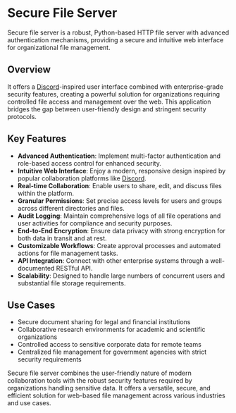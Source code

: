 # Secure File Server

Secure file server is a robust, Python-based HTTP file server with advanced authentication mechanisms, providing a secure and intuitive web interface for organizational file management.

## Overview

It offers a [Discord](https://discord.com/)-inspired user interface combined with enterprise-grade security features, creating a powerful solution for organizations requiring controlled file access and management over the web. This application bridges the gap between user-friendly design and stringent security protocols.

## Key Features

- **Advanced Authentication**: Implement multi-factor authentication and role-based access control for enhanced security.
- **Intuitive Web Interface**: Enjoy a modern, responsive design inspired by popular collaboration platforms like [Discord](https://discord.com/).
- **Real-time Collaboration**: Enable users to share, edit, and discuss files within the platform.
- **Granular Permissions**: Set precise access levels for users and groups across different directories and files.
- **Audit Logging**: Maintain comprehensive logs of all file operations and user activities for compliance and security purposes.
- **End-to-End Encryption**: Ensure data privacy with strong encryption for both data in transit and at rest.
- **Customizable Workflows**: Create approval processes and automated actions for file management tasks.
- **API Integration**: Connect with other enterprise systems through a well-documented RESTful API.
- **Scalability**: Designed to handle large numbers of concurrent users and substantial file storage requirements.

## Use Cases

- Secure document sharing for legal and financial institutions
- Collaborative research environments for academic and scientific organizations
- Controlled access to sensitive corporate data for remote teams
- Centralized file management for government agencies with strict security requirements

Secure file server combines the user-friendly nature of modern collaboration tools with the robust security features required by organizations handling sensitive data. It offers a versatile, secure, and efficient solution for web-based file management across various industries and use cases.
